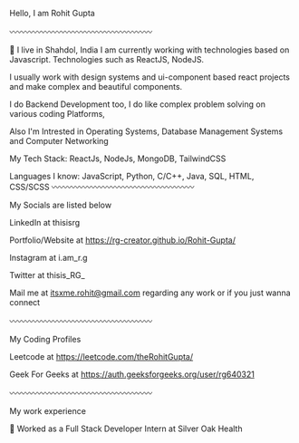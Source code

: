 Hello, I am Rohit Gupta

〰️〰️〰️〰️〰️〰️〰️〰️〰️〰️〰️〰️〰️〰️〰️〰️〰️〰️

📍 I live in Shahdol, India
I am currently working with technologies based on Javascript. Technologies such as ReactJS, NodeJS.

I usually work with design systems and ui-component based react projects and make complex and beautiful components.

I do Backend Development too, I do like complex problem solving on various coding Platforms,

Also I'm Intrested in Operating Systems, Database Management Systems and Computer Networking

My Tech Stack: ReactJs, NodeJs, MongoDB, TailwindCSS

Languages I know: JavaScript, Python, C/C++, Java, SQL, HTML, CSS/SCSS
〰️〰️〰️〰️〰️〰️〰️〰️〰️〰️〰️〰️〰️〰️〰️〰️〰️〰️

My Socials are listed below

LinkedIn at thisisrg

Portfolio/Website at https://rg-creator.github.io/Rohit-Gupta/

Instagram at i.am_r.g

Twitter at thisis_RG_

Mail me at itsxme.rohit@gmail.com regarding any work or if you just wanna connect

〰️〰️〰️〰️〰️〰️〰️〰️〰️〰️〰️〰️〰️〰️〰️〰️〰️〰️

My Coding Profiles

Leetcode at https://leetcode.com/theRohitGupta/

Geek For Geeks at https://auth.geeksforgeeks.org/user/rg640321

〰️〰️〰️〰️〰️〰️〰️〰️〰️〰️〰️〰️〰️〰️〰️〰️〰️〰️

My work experience

🔴 Worked as a Full Stack Developer Intern at Silver Oak Health

